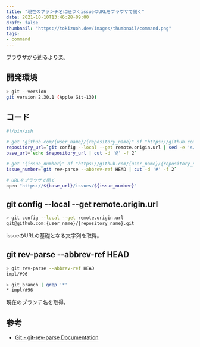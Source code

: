 ```yaml
---
title: "現在のブランチ名に紐づくissueのURLをブラウザで開く"
date: 2021-10-10T13:46:28+09:00
draft: false
thumbnail: "https://tokizuoh.dev/images/thumbnail/command.png"
tags:
- command
---
```

  
ブラウザから辿るより楽。  
  
<!--more-->  
  
## 開発環境  
  
```bash
> git --version
git version 2.30.1 (Apple Git-130)
```
  
## コード
  
```bash
#!/bin/zsh

# get "github.com/{user_name}/{repository_name}" of "https://github.com/{user_name}/{repository_name}/issue/{issue_number}"
repository_url=`git config --local --get remote.origin.url | sed -e 's/:/\//g' | sed -e 's/.git//g'`
base_url=`echo $repository_url | cut -d '@' -f 2`

# get "{issue_number}" of "https://github.com/{user_name}/{repository_name}/issue/{issue_number}"
issue_number=`git rev-parse --abbrev-ref HEAD | cut -d '#' -f 2`

# URLをブラウザで開く
open "https://${base_url}/issues/${issue_number}"
```
  
## git config --local --get remote.origin.url
  
```bash
> git config --local --get remote.origin.url
git@github.com:{user_name}/{repository_name}.git
```
  
issueのURLの基礎となる文字列を取得。  
  
## git rev-parse --abbrev-ref HEAD
  
```bash
> git rev-parse --abbrev-ref HEAD
impl/#96

> git branch | grep '*'
* impl/#96
```
  
現在のブランチ名を取得。  
  
## 参考  
  
- [Git - git-rev-parse Documentation](https://git-scm.com/docs/git-rev-parse)  
  